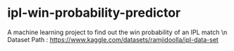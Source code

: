 # ipl-win-probability-predictor
A machine learning project to find out the win probability of an IPL match \n
Dataset Path : https://www.kaggle.com/datasets/ramjidoolla/ipl-data-set
